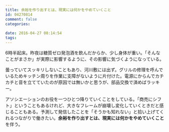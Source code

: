 ```yaml
---
title: 余裕を作り出すとは、現実には何かをやめていくこと
id: 04270814
comment: false
categories:
   
date: 2016-04-27 08:14:54
tags:
---
```


6時半起床。昨夜は糖質ゼロ発泡酒を飲んだからか、少し身体が重い。「そんなことがまさか」が実際に影響するように、その影響に気づくようになっている。

曇っていてスッキリしないこともあり、河川敷には出ず。グリルの修理を呼んでいるためキッチン周りを作業に支障がないように片付けた。電源にからんでカチカチと音を立てていたのが原因では無いかと思うが、部品交換で済めばラッキー。

アソシエーションのお役を一つひとつ降りていくことをしている。「商売にシフト」ということもあるけれど、大きなフレームが崩壊し変化していくときだと感じることもある。予測して発信したことを「そうかも知れない」と拾い上げてくれるつながりで働きたい。**余裕を作り出すとは、現実には何かをやめていくこと**を伴う。